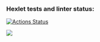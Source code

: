 ### Hexlet tests and linter status:
[![Actions Status](https://github.com/Revanhol/python-project-49/workflows/hexlet-check/badge.svg)](https://github.com/Revanhol/python-project-49/actions)

<a href="https://codeclimate.com/github/Revanhol/python-project-49/maintainability"><img src="https://api.codeclimate.com/v1/badges/9ee557024a3e1f1f5529/maintainability" /></a>
